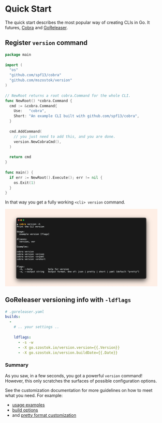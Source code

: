 # Quick Start

The quick start describes the most popular way of creating CLIs in Go. It futures, [Cobra](https://cobra.dev/) and [GoReleaser](https://goreleaser.com/).

## Register `version` command

```go
package main

import (
  "os"
  "github.com/spf13/cobra"
  "github.com/mszostok/version"
)

// NewRoot returns a root cobra.Command for the whole CLI.
func NewRoot() *cobra.Command {
  cmd := &cobra.Command{
    Use:   "cobra",
    Short: "An example CLI built with github.com/spf13/cobra",
  }

  cmd.AddCommand(
    // you just need to add this, and you are done.
    version.NewCobraCmd(),
  )

  return cmd
}

func main() {
  if err := NewRoot().Execute(); err != nil {
    os.Exit(1)
  }
}

```

In that way you get a fully working `<cli> version` command.

![](assets/examples/screen-cobra-version_-h.png)


## GoReleaser versioning info with `-ldflags`

```yaml
# .goreleaser.yaml
builds:
  -
    # .. your settings ..

    ldflags:
      - -s -w
      - -X go.szostok.io/version.version={{.Version}}
      - -X go.szostok.io/version.buildDate={{.Date}}
```

### Summary

As you saw, in a few seconds, you got a powerful `version` command! However, this only scratches the surfaces of possible configuration options.

See the customization documentation for more guidelines on how to meet what you need. For example:

- [usage examples](/customization/usage/)
- [build options](/customization/build-ldflags)
- and [pretty format customization](/customization/pretty)
